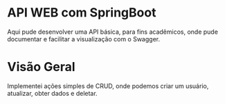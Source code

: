 # API WEB com SpringBoot
Aqui pude desenvolver uma API básica, para fins acadêmicos, onde pude documentar e facilitar a visualização com o Swagger.

# Visão Geral
Implementei ações simples de CRUD, onde podemos criar um usuário, atualizar, obter dados e deletar.
